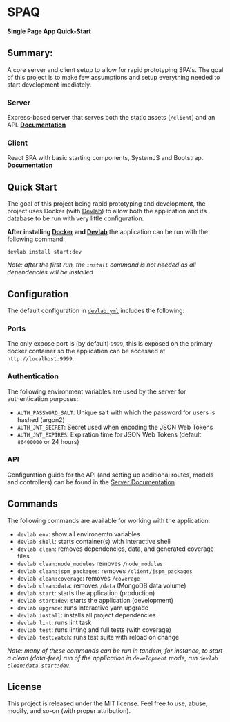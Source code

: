 # SPAQ
**Single Page App Quick-Start**

## Summary:

A core server and client setup to allow for rapid prototyping SPA's. The goal of this project is to make few assumptions and setup everything needed to start development imediately.

### Server

Express-based server that serves both the static assets (`/client`) and an API. **[Documentation](/server/README.md)**

### Client

React SPA with basic starting components, SystemJS and Bootstrap. **[Documentation](/client/README.md)**

## Quick Start

The goal of this project being rapid prototyping and development, the project uses Docker (with [Devlab](https://github.com/TechnologyAdvice/DevLab)) to allow both the application and its database to be run with very little configuration.

**After installing [Docker](https://docs.docker.com/engine/installation/) and [Devlab](https://github.com/TechnologyAdvice/DevLab)** the application can be run with the following command:

```
devlab install start:dev
```

_Note: after the first run, the `install` command is not needed as all dependencies will be installed_

## Configuration

The default configuration in [`devlab.yml`](devlab.yml) includes the following:

### Ports

The only expose port is (by default) `9999`, this is exposed on the primary docker container so the application can be accessed at `http://localhost:9999`.

### Authentication

The following environment variables are used by the server for authentication purposes:

* `AUTH_PASSWORD_SALT`: Unique salt with which the password for users is hashed (argon2)
* `AUTH_JWT_SECRET`: Secret used when encoding the JSON Web Tokens
* `AUTH_JWT_EXPIRES`: Expiration time for JSON Web Tokens (default `86400000` or 24 hours)

### API

Configuration guide for the API (and setting up additional routes, models and controllers) can be found in the [Server Documentation](/server/README.md)

## Commands

The following commands are available for working with the application:

  * `devlab env`: show all environemtn variables
  * `devlab shell`: starts container(s) with interactive shell
  * `devlab clean`: removes dependencies, data, and generated coverage files
  * `devlab clean:node_modules` removes `/node_modules`
  * `devlab clean:jspm_packages`: removes `/client/jspm_packages`
  * `devlab clean:coverage`: removes `/coverage`
  * `devlab clean:data`: removes `/data` (MongoDB data volume)
  * `devlab start`: starts the application (production)
  * `devlab start:dev`: starts the application (development)
  * `devlab upgrade`: runs interactive yarn upgrade
  * `devlab install`: installs all project dependencies
  * `devlab lint`: runs lint task
  * `devlab test`: runs linting and full tests (with coverage)
  * `devlab test:watch`: runs test suite with reload on change

_Note: many of these commands can be run in tandem, for instance, to start a clean (data-free) run of the application in `development` mode, run `devlab clean:data start:dev`._

## License

This project is released under the MIT license. Feel free to use, abuse, modify, and so-on (with proper attribution).
